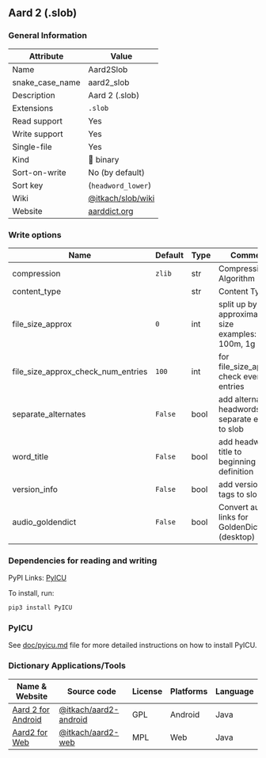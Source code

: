 ## Aard 2 (.slob)

### General Information

| Attribute       | Value                                                    |
| --------------- | -------------------------------------------------------- |
| Name            | Aard2Slob                                                |
| snake_case_name | aard2_slob                                               |
| Description     | Aard 2 (.slob)                                           |
| Extensions      | `.slob`                                                  |
| Read support    | Yes                                                      |
| Write support   | Yes                                                      |
| Single-file     | Yes                                                      |
| Kind            | 🔢 binary                                                 |
| Sort-on-write   | No (by default)                                          |
| Sort key        | (`headword_lower`)                                       |
| Wiki            | [@itkach/slob/wiki](https://github.com/itkach/slob/wiki) |
| Website         | [aarddict.org](http://aarddict.org/)                     |

### Write options

| Name                               | Default | Type | Comment                                                         |
| ---------------------------------- | ------- | ---- | --------------------------------------------------------------- |
| compression                        | `zlib`  | str  | Compression Algorithm                                           |
| content_type                       |         | str  | Content Type                                                    |
| file_size_approx                   | `0`     | int  | split up by given approximate file size<br />examples: 100m, 1g |
| file_size_approx_check_num_entries | `100`   | int  | for file_size_approx, check every `[?]` entries                 |
| separate_alternates                | `False` | bool | add alternate headwords as separate entries to slob             |
| word_title                         | `False` | bool | add headwords title to beginning of definition                  |
| version_info                       | `False` | bool | add version info tags to slob file                              |
| audio_goldendict                   | `False` | bool | Convert audio links for GoldenDict (desktop)                    |

### Dependencies for reading and writing

PyPI Links: [PyICU](https://pypi.org/project/PyICU)

To install, run:

```sh
pip3 install PyICU
```

### PyICU

See [doc/pyicu.md](../pyicu.md) file for more detailed instructions on how to install PyICU.

### Dictionary Applications/Tools

| Name & Website                             | Source code                                                      | License | Platforms | Language |
| ------------------------------------------ | ---------------------------------------------------------------- | ------- | --------- | -------- |
| [Aard 2 for Android](http://aarddict.org/) | [@itkach/aard2-android](https://github.com/itkach/aard2-android) | GPL     | Android   | Java     |
| [Aard2 for Web](http://aarddict.org/)      | [@itkach/aard2-web](https://github.com/itkach/aard2-web)         | MPL     | Web       | Java     |
